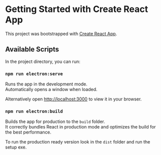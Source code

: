 # Getting Started with Create React App

This project was bootstrapped with [Create React App](https://github.com/facebook/create-react-app).

## Available Scripts

In the project directory, you can run:

### `npm run electron:serve`

Runs the app in the development mode.\
Automatically opens a window when loaded.

Alternatively open [http://localhost:3000](http://localhost:3000) to view it in your browser.

### `npm run electron:build`

Builds the app for production to the `build` folder.\
It correctly bundles React in production mode and optimizes the build for the best performance.

To run the production ready version look in the `dist` folder and run the setup exe.
